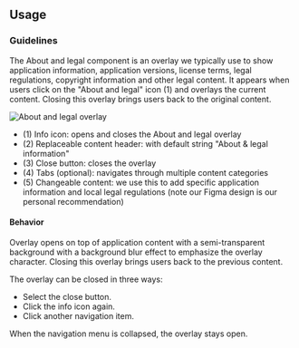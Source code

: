 ## Usage
### Guidelines

The About and legal component is an overlay we typically use to show application information, application versions, license terms, legal regulations, copyright information and other legal content. It appears when users click on the "About and legal" icon (1) and overlays the current content. Closing this overlay brings users back to the original content.

![About and legal overlay](https://www.figma.com/design/wEptRgAezDU1z80Cn3eZ0o/iX-Pattern-Illustrations?type=design&node-id=1029-79866&mode=design&t=Ntzn8IlSOlPey8s5-11)

- (1) Info icon: opens and closes the About and legal overlay
- (2) Replaceable content header: with default string "About & legal information"
- (3) Close button: closes the overlay
- (4) Tabs (optional): navigates through multiple content categories
- (5) Changeable content: we use this to add specific application information and local legal regulations (note our Figma design is our personal recommendation)

#### Behavior

Overlay opens on top of application content with a semi-transparent background with a background blur effect to emphasize the overlay character. Closing this overlay brings users back to the previous content.

The overlay can be closed in three ways:

- Select the close button.
- Click the info icon again.
- Click another navigation item.

When the navigation menu is collapsed, the overlay stays open.
